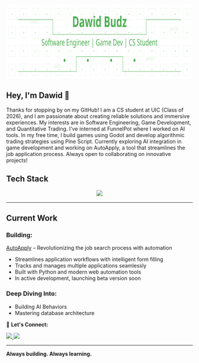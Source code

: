 <p align="center">
  <img src="./header-1.svg?v=2" width="800" height="200" alt="header">
</p>

## Hey, I'm Dawid 👋
Thanks for stopping by on my GitHub! I am a CS student at UIC (Class of 2026), and I am passionate about creating reliable solutions and immersive experiences. My interests are in Software Engineering, Game Development, and Quantitative Trading. I've interned at FunnelPot where I worked on AI tools. In my free time, I build games using Godot and develop algorithmic trading strategies using Pine Script. Currently exploring AI integration in game development and working on AutoApply, a tool that streamlines the job application process. Always open to collaborating on innovative projects!

## Tech Stack  
<p align="center">
  <img src="https://skillicons.dev/icons?i=cpp,c,python,java,mysql,unity,unreal,godot,linux,git,github" />
</p>

---

## **Current Work**

### **Building:**
[AutoApply](https://github.com/budzskl/auto-apply) – Revolutionizing the job search process with automation
- Streamlines application workflows with intelligent form filling
- Tracks and manages multiple applications seamlessly
- Built with Python and modern web automation tools
- In active development, launching beta version soon

### **Deep Diving Into:**
- Building AI Behaviors
- Mastering database architecture

🤝 **Let's Connect:**

<a href="https://www.linkedin.com/in/dawid-budz/" target="_blank">
  <img src="https://img.shields.io/badge/LinkedIn-0077B5?style=for-the-badge&logo=linkedin&logoColor=white" />
</a>
<a href="mailto:dawidbudz01@gmail.com">
  <img src="https://img.shields.io/badge/Email-D14836?style=for-the-badge&logo=gmail&logoColor=white" />
</a>

---

**Always building. Always learning.**

